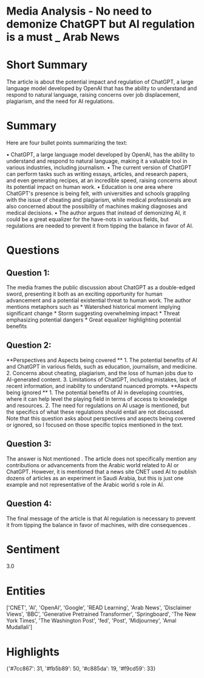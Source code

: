# Media Analysis - No need to demonize ChatGPT but AI regulation is a must _ Arab News

# Short Summary
The article is about the potential impact and regulation of ChatGPT, a large language model developed by OpenAI that has the ability to understand and respond to natural language, raising concerns over job displacement, plagiarism, and the need for AI regulations.

# Summary
Here are four bullet points summarizing the text:

• ChatGPT, a large language model developed by OpenAI, has the ability to understand and respond to natural language, making it a valuable tool in various industries, including journalism.
• The current version of ChatGPT can perform tasks such as writing essays, articles, and research papers, and even generating recipes, at an incredible speed, raising concerns about its potential impact on human work.
• Education is one area where ChatGPT's presence is being felt, with universities and schools grappling with the issue of cheating and plagiarism, while medical professionals are also concerned about the possibility of machines making diagnoses and medical decisions.
• The author argues that instead of demonizing AI, it could be a great equalizer for the have-nots in various fields, but regulations are needed to prevent it from tipping the balance in favor of AI.

# Questions
## Question 1:
The media frames the public discussion about ChatGPT as a double-edged sword, presenting it both as an exciting opportunity for human advancement and a potential existential threat to human work. The author mentions metaphors such as  * Watershed historical moment  implying significant change * Storm  suggesting overwhelming impact * Threat  emphasizing potential dangers * Great equalizer  highlighting potential benefits
## Question 2:
**Perspectives and Aspects being covered ** 1. The potential benefits of AI and ChatGPT in various fields, such as education, journalism, and medicine. 2. Concerns about cheating, plagiarism, and the loss of human jobs due to AI-generated content. 3. Limitations of ChatGPT, including mistakes, lack of recent information, and inability to understand nuanced prompts. **Aspects being ignored ** 1. The potential benefits of AI in developing countries, where it can help level the playing field in terms of access to knowledge and resources. 2. The need for regulations on AI usage is mentioned, but the specifics of what these regulations should entail are not discussed. Note that this question asks about perspectives and aspects being covered or ignored, so I focused on those specific topics mentioned in the text.
## Question 3:
The answer is Not mentioned . The article does not specifically mention any contributions or advancements from the Arabic world related to AI or ChatGPT. However, it is mentioned that a news site CNET used AI to publish dozens of articles as an experiment in Saudi Arabia, but this is just one example and not representative of the Arabic world s role in AI.
## Question 4:
The final message of the article is that AI regulation is necessary to prevent it from tipping the balance in favor of machines, with dire consequences .


# Sentiment
3.0

# Entities
['CNET', 'AI', 'OpenAI', 'Google', 'READ Learning', 'Arab News', 'Disclaimer Views', 'BBC', 'Generative Pretrained Transformer', 'Springboard', 'The New York Times', 'The Washington Post', 'fed', 'Post', 'Midjourney', 'Amal Mudallali']

# Highlights
{'#7cc867': 31, '#fb5b89': 50, '#c885da': 19, '#f9cd59': 33}

